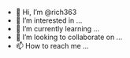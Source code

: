 - 👋 Hi, I’m @rich363
- 👀 I’m interested in ...
- 🌱 I’m currently learning ...
- 💞️ I’m looking to collaborate on ...
- 📫 How to reach me ...

<!---
rich363/rich363 is a ✨ special ✨ repository because its `README.md` (this file) appears on your GitHub profile.
You can click the Preview link to take a look at your changes.
--
